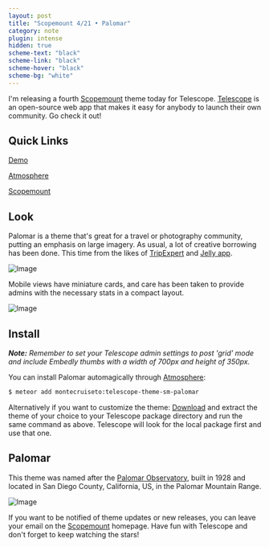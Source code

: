 ```yaml
---
layout: post
title: "Scopemount 4/21 • Palomar"
category: note
plugin: intense
hidden: true
scheme-text: "black"
scheme-link: "black"
scheme-hover: "black"
scheme-bg: "white"
---
```

I'm releasing a fourth [Scopemount](http://scopemount.startrack.io/) theme today for Telescope. [Telescope](http://www.telescopeapp.org/) is an open-source web app that makes it easy for anybody to launch their own community. Go check it out!

## Quick Links

[Demo](http://sm-palomar.meteor.com/)

[Atmosphere](https://atmospherejs.com/montecruiseto/telescope-theme-sm-palomar)

[Scopemount](http://scopemount.startrack.io/)

## Look

Palomar is a theme that's great for a travel or photography community, putting an emphasis on large imagery. As usual, a lot of creative borrowing has been done. This time from the likes of [TripExpert](http://www.tripexpert.com) and [Jelly app](https://itunes.apple.com/us/app/jelly/id685652528?mt=8).

<p>
  <img src="/assets/img/Palomar.png" class="nointense" alt="Image">
</p>

Mobile views have miniature cards, and care has been taken to provide admins with the necessary stats in a compact layout.

<p>
  <img src="/assets/img/Palomar2.png" class="nointense" alt="Image">
</p>

## Install

***Note:*** *Remember to set your Telescope admin settings to post 'grid' mode and include Embedly thumbs with a width of 700px and height of 350px.*

You can install Palomar automagically through [Atmosphere](https://atmospherejs.com/montecruiseto/telescope-theme-sm-palomar):

```bash
$ meteor add montecruiseto:telescope-theme-sm-palomar
```

Alternatively if you want to customize the theme: [Download](https://github.com/montecruiseto/scopemount) and extract the theme of your choice to your Telescope package directory and run the same command as above. Telescope will look for the local package first and use that one.

## Palomar

This theme was named after the [Palomar Observatory](http://en.wikipedia.org/wiki/Palomar_Observatory), built in 1928 and located in San Diego County, California, US, in the Palomar Mountain Range.

<p>
  <img src="/assets/img/PalomarT.jpg" class="nointense" alt="Image">
</p>

If you want to be notified of theme updates or new releases, you can leave your email on the [Scopemount](http://scopemount.startrack.io/) homepage. Have fun with Telescope and don't forget to keep watching the stars!
